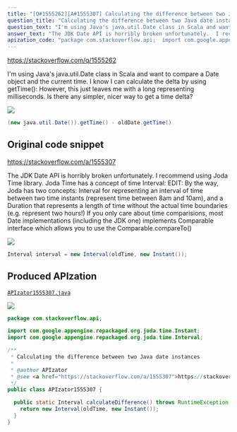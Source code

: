 ```yaml
---
title: "[Q#1555262][A#1555307] Calculating the difference between two Java date instances"
question_title: "Calculating the difference between two Java date instances"
question_text: "I'm using Java's java.util.Date class in Scala and want to compare a Date object and the current time. I know I can calculate the delta by using getTime(): However, this just leaves me with a long representing milliseconds. Is there any simpler, nicer way to get a time delta?"
answer_text: "The JDK Date API is horribly broken unfortunately.  I recommend using Joda Time library. Joda Time has a concept of time Interval: EDIT: By the way, Joda has two concepts: Interval for representing an interval of time between two time instants (represent time between 8am and 10am), and a Duration that represents a length of time without the actual time boundaries (e.g. represent two hours!) If you only care about time comparisions, most Date implementations (including the JDK one) implements Comparable interface which allows you to use the Comparable.compareTo()"
apization_code: "package com.stackoverflow.api;  import com.google.appengine.repackaged.org.joda.time.Instant; import com.google.appengine.repackaged.org.joda.time.Interval;  /**  * Calculating the difference between two Java date instances  *  * @author APIzator  * @see <a href=\"https://stackoverflow.com/a/1555307\">https://stackoverflow.com/a/1555307</a>  */ public class APIzator1555307 {    public static Interval calculateDifference() throws RuntimeException {     return new Interval(oldTime, new Instant());   } }"
---
```


https://stackoverflow.com/q/1555262

I&#x27;m using Java&#x27;s java.util.Date class in Scala and want to compare a Date object and the current time. I know I can calculate the delta by using getTime():
However, this just leaves me with a long representing milliseconds. Is there any simpler, nicer way to get a time delta?


<div class="code-logo"><img src="/stackoverflow.png" /></div>

```java
(new java.util.Date()).getTime() - oldDate.getTime()
```


## Original code snippet

https://stackoverflow.com/a/1555307

The JDK Date API is horribly broken unfortunately.  I recommend using Joda Time library.
Joda Time has a concept of time Interval:
EDIT: By the way, Joda has two concepts: Interval for representing an interval of time between two time instants (represent time between 8am and 10am), and a Duration that represents a length of time without the actual time boundaries (e.g. represent two hours!)
If you only care about time comparisions, most Date implementations (including the JDK one) implements Comparable interface which allows you to use the Comparable.compareTo()

<div class="code-logo"><img src="/stackoverflow.png" /></div>

```java
Interval interval = new Interval(oldTime, new Instant());
```

## Produced APIzation

[`APIzator1555307.java`](https://github.com/pasqualesalza/apization-temp-data/raw/master/search/APIzator1555307.java)

<div class="code-logo"><img src="/apizator.png" /></div>

```java
package com.stackoverflow.api;

import com.google.appengine.repackaged.org.joda.time.Instant;
import com.google.appengine.repackaged.org.joda.time.Interval;

/**
 * Calculating the difference between two Java date instances
 *
 * @author APIzator
 * @see <a href="https://stackoverflow.com/a/1555307">https://stackoverflow.com/a/1555307</a>
 */
public class APIzator1555307 {

  public static Interval calculateDifference() throws RuntimeException {
    return new Interval(oldTime, new Instant());
  }
}

```